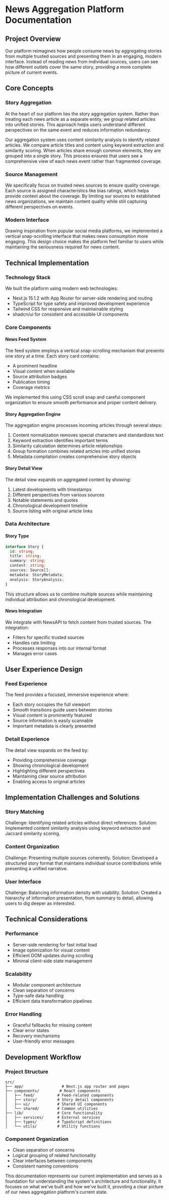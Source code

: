 # News Aggregation Platform Documentation

## Project Overview

Our platform reimagines how people consume news by aggregating stories from multiple trusted sources and presenting them in an engaging, modern interface. Instead of reading news from individual sources, users can see how different outlets cover the same story, providing a more complete picture of current events.

## Core Concepts

### Story Aggregation
At the heart of our platform lies the story aggregation system. Rather than treating each news article as a separate entity, we group related articles into unified stories. This approach helps users understand different perspectives on the same event and reduces information redundancy.

Our aggregation system uses content similarity analysis to identify related articles. We compare article titles and content using keyword extraction and similarity scoring. When articles share enough common elements, they are grouped into a single story. This process ensures that users see a comprehensive view of each news event rather than fragmented coverage.

### Source Management
We specifically focus on trusted news sources to ensure quality coverage. Each source is assigned characteristics like bias ratings, which helps provide context about the coverage. By limiting our sources to established news organizations, we maintain content quality while still capturing different perspectives on events.

### Modern Interface
Drawing inspiration from popular social media platforms, we implemented a vertical snap-scrolling interface that makes news consumption more engaging. This design choice makes the platform feel familiar to users while maintaining the seriousness required for news content.

## Technical Implementation

### Technology Stack
We built the platform using modern web technologies:
- Next.js 15.1.2 with App Router for server-side rendering and routing
- TypeScript for type safety and improved development experience
- Tailwind CSS for responsive and maintainable styling
- shadcn/ui for consistent and accessible UI components

### Core Components

#### News Feed System
The feed system employs a vertical snap-scrolling mechanism that presents one story at a time. Each story card contains:
- A prominent headline
- Visual content when available
- Source attribution badges
- Publication timing
- Coverage metrics

We implemented this using CSS scroll snap and careful component organization to ensure smooth performance and proper content delivery.

#### Story Aggregation Engine
The aggregation engine processes incoming articles through several steps:
1. Content normalization removes special characters and standardizes text
2. Keyword extraction identifies important terms
3. Similarity calculation determines article relationships
4. Group formation combines related articles into unified stories
5. Metadata compilation creates comprehensive story objects

#### Story Detail View
The detail view expands on aggregated content by showing:
1. Latest developments with timestamps
2. Different perspectives from various sources
3. Notable statements and quotes
4. Chronological development timeline
5. Source listing with original article links

### Data Architecture

#### Story Type
```typescript
interface Story {
  id: string;
  title: string;
  summary: string;
  content: string;
  sources: Source[];
  metadata: StoryMetadata;
  analysis: StoryAnalysis;
}
```

This structure allows us to combine multiple sources while maintaining individual attribution and chronological development.

#### News Integration
We integrate with NewsAPI to fetch content from trusted sources. The integration:
- Filters for specific trusted sources
- Handles rate limiting
- Processes responses into our internal format
- Manages error cases

## User Experience Design

### Feed Experience
The feed provides a focused, immersive experience where:
- Each story occupies the full viewport
- Smooth transitions guide users between stories
- Visual content is prominently featured
- Source information is easily scannable
- Important metadata is clearly presented

### Detail Experience
The detail view expands on the feed by:
- Providing comprehensive coverage
- Showing chronological development
- Highlighting different perspectives
- Maintaining clear source attribution
- Enabling access to original articles

## Implementation Challenges and Solutions

### Story Matching
Challenge: Identifying related articles without direct references.
Solution: Implemented content similarity analysis using keyword extraction and Jaccard similarity scoring.

### Content Organization
Challenge: Presenting multiple sources coherently.
Solution: Developed a structured story format that maintains individual source contributions while presenting a unified narrative.

### User Interface
Challenge: Balancing information density with usability.
Solution: Created a hierarchy of information presentation, from summary to detail, allowing users to dig deeper as interested.

## Technical Considerations

### Performance
- Server-side rendering for fast initial load
- Image optimization for visual content
- Efficient DOM updates during scrolling
- Minimal client-side state management

### Scalability
- Modular component architecture
- Clean separation of concerns
- Type-safe data handling
- Efficient data transformation pipelines

### Error Handling
- Graceful fallbacks for missing content
- Clear error states
- Recovery mechanisms
- User-friendly error messages

## Development Workflow

### Project Structure
```
src/
├── app/                 # Next.js app router and pages
├── components/         # React components
│   ├── feed/          # Feed-related components
│   ├── story/         # Story detail components
│   ├── ui/            # Shared UI components
│   └── shared/        # Common utilities
├── lib/               # Core functionality
│   ├── services/      # External services
│   ├── types/         # TypeScript definitions
│   └── utils/         # Utility functions
```

### Component Organization
- Clean separation of concerns
- Logical grouping of related functionality
- Clear interfaces between components
- Consistent naming conventions

This documentation represents our current implementation and serves as a foundation for understanding the system's architecture and functionality. It focuses on what we've built and how we've built it, providing a clear picture of our news aggregation platform's current state.